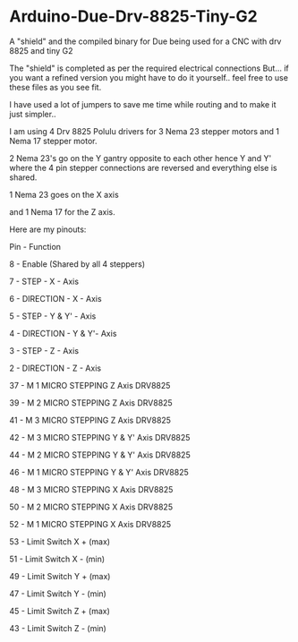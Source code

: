 # Arduino-Due-Drv-8825-Tiny-G2
A "shield" and the compiled binary for Due being used for a CNC with drv 8825 and tiny G2

The "shield" is completed as per the required electrical connections But... if you want a refined version you might have to do it yourself.. feel free to use these files as you see fit.

I have used a lot of jumpers to save me time while routing and to make it just simpler.. 

I am using 4 Drv 8825 Polulu drivers for 3 Nema 23 stepper motors and 1 Nema 17 stepper motor. 

2 Nema 23's go on the Y gantry opposite to each other hence Y and Y' where the 4 pin stepper connections are reversed and everything else is shared.

1 Nema 23 goes on the X axis

and 1 Nema 17 for the Z axis.

Here are my pinouts:



Pin   -            Function

8      -           Enable (Shared by all 4 steppers)

7      -           STEP - X - Axis

6      -           DIRECTION - X - Axis

5      -           STEP - Y & Y' - Axis

4      -           DIRECTION - Y & Y'- Axis

3      -           STEP - Z - Axis

2      -           DIRECTION - Z - Axis

37     -           M 1 MICRO STEPPING Z Axis DRV8825

39     -           M 2 MICRO STEPPING Z Axis DRV8825

41    -            M 3 MICRO STEPPING Z Axis DRV8825

42    -            M 3 MICRO STEPPING Y & Y' Axis DRV8825

44    -            M 2 MICRO STEPPING Y & Y' Axis DRV8825

46    -            M 1 MICRO STEPPING Y & Y' Axis DRV8825

48    -            M 3 MICRO STEPPING X Axis DRV8825

50    -            M 2 MICRO STEPPING X Axis DRV8825

52    -            M 1 MICRO STEPPING X Axis DRV8825

53    -            Limit Switch X + (max)

51    -            Limit Switch X - (min)

49    -            Limit Switch Y + (max)

47    -            Limit Switch Y - (min)

45    -            Limit Switch Z + (max)

43    -            Limit Switch Z - (min)

